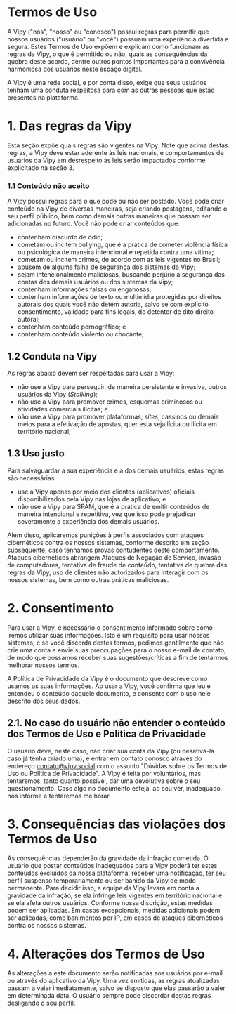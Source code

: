 # Termos de Uso

A Vipy ("nós", "nosso" ou "conosco") possui regras para permitir que nossos usuários ("usuário" ou "você") possuam uma experiência divertida e segura. Estes Termos de Uso expõem e explicam como funcionam as regras da Vipy, o que é permitido ou não, quais as consequências da quebra deste acordo, dentre outros pontos importantes para a convivência harmoniosa dos usuários neste espaço digital.

A Vipy é uma rede social, e por conta disso, exige que seus usuários tenham uma conduta respeitosa para com as outras pessoas que estão presentes na plataforma.

# 1. Das regras da Vipy

Esta seção expõe quais regras são vigentes na Vipy. Note que acima destas regras, a Vipy deve estar aderente às leis nacionais, e comportamentos de usuários da Vipy em desrespeito às leis serão impactados conforme explicitado na seção 3.

### 1.1 Conteúdo não aceito

A Vipy possui regras para o que pode ou não ser postado. Você pode criar conteúdo na Vipy de diversas maneiras, seja criando postagens, editando o seu perfil público, bem como demais outras maneiras que possam ser adicionadas no futuro. Você não pode criar conteúdos que:

- contenham discurdo de ódio;
- cometam ou incitem bullying, que é a prática de cometer violência física ou psicológica de maneira intencional e repetida contra uma vítima;
- cometam ou incitem crimes, de acordo com as leis vigentes no Brasil;
- abusem de alguma falha de segurança dos sistemas da Vipy;
- sejam intencionalmente maliciosas, buscando perjúrio à segurança das contas dos demais usuários ou dos sistemas da Vipy;
- contenham informações falsas ou enganosas;
- contenham informações de texto ou multimídia protegidas por direitos autorais dos quais você não detém autoria, salvo se com explícito consentimento, validado para fins legais, do detentor de dito direito autoral;
- contenham conteúdo pornográfico; e
- contenham conteúdo violento ou chocante;

## 1.2 Conduta na Vipy

As regras abaixo devem ser respeitadas para usar a Vipy:

- não use a Vipy para perseguir, de maneira persistente e invasiva, outros usuários da Vipy (_Stalking_);
- não use a Vipy para promover crimes, esquemas criminosos ou atividades comerciais ilícitas; e
- não use a Vipy para promover plataformas, _sites_, cassinos ou demais meios para a efetivação de apostas, quer esta seja lícita ou ilícita em território nacional;

## 1.3 Uso justo

Para salvaguardar a sua experiência e a dos demais usuários, estas regras são necessárias:

- use a Vipy apenas por meio dos clientes (aplicativos) oficiais disponibilizados pela Vipy nas lojas de aplicativo; e
- não use a Vipy para SPAM, que é a prática de emitir conteúdos de maneira intencional e repetitiva, vez que isso pode prejudicar severamente a experiência dos demais usuários.

Além disso, aplicaremos punições à perfis associados com ataques cibernéticos contra os nossos sistemas, conforme descrito em seção subsequente, caso tenhamos provas contudentes deste comportamento. Ataques cibernéticos abrangem Ataques de Negação de Serviço, invasão de computadores, tentativa de fraude de conteúdo, tentativa de quebra das regras da Vipy, uso de clientes não autorizados para interagir com os nossos sistemas, bem como outras práticas maliciosas.

# 2. Consentimento

Para usar a Vipy, é necessário o consentimento informado sobre como iremos utilizar suas informações. Isto é um requisito para usar nossos sistemas, e se você discorda destes termos, pedimos gentilmente que não crie uma conta e envie suas preocupações para o nosso e-mail de contato, de modo que possamos receber suas sugestões/críticas a fim de tentarmos melhorar nossos termos.

A Política de Privacidade da Vipy é o documento que descreve como usamos as suas informações. Ao usar a Vipy, você confirma que leu e entendeu o conteúdo daquele documento, e consente com o uso nele descrito dos seus dados.

## 2.1. No caso do usuário não entender o conteúdo dos Termos de Uso e Política de Privacidade

O usuário deve, neste caso, não criar sua conta da Vipy (ou desativá-la caso já tenha criado uma), e entrar em contato conosco através do endereço contato@vipy.social com o assunto "Dúvidas sobre os Termos de Uso ou Política de Privacidade". A Vipy é feita por voluntários, mas tentaremos, tanto quanto possível, dar uma devolutiva sobre o seu questionamento. Caso algo no documento esteja, ao seu ver, inadequado, nos informe e tentaremos melhorar.

# 3. Consequências das violações dos Termos de Uso

As consequências dependerão da gravidade da infração cometida. O usuário que postar conteúdos inadequados para a Vipy poderá ter estes conteúdos excluídos da nossa plataforma, receber uma notificação, ter seu perfil suspenso temporariamente ou ser banido da Vipy de modo permanente. Para decidir isso, a equipe da Vipy levará em conta a gravidade da infração, se ela infringe leis vigentes em território nacional e se ela afeta outros usuários. Conforme nossa discrição, estas medidas podem ser aplicadas. Em casos excepcionais, medidas adicionais podem ser aplicadas, como banimentos por IP, em casos de ataques cibernéticos contra os nossos sistemas.

# 4. Alterações dos Termos de Uso

As alterações a este documento serão notificadas aos usuários por e-mail ou através do aplicativo da Vipy. Uma vez emitidas, as regras atualizadas passam a valer imediatamente, salvo se disposto que elas passarão a valer em determinada data. O usuário sempre pode discordar destas regras desligando o seu perfil.
